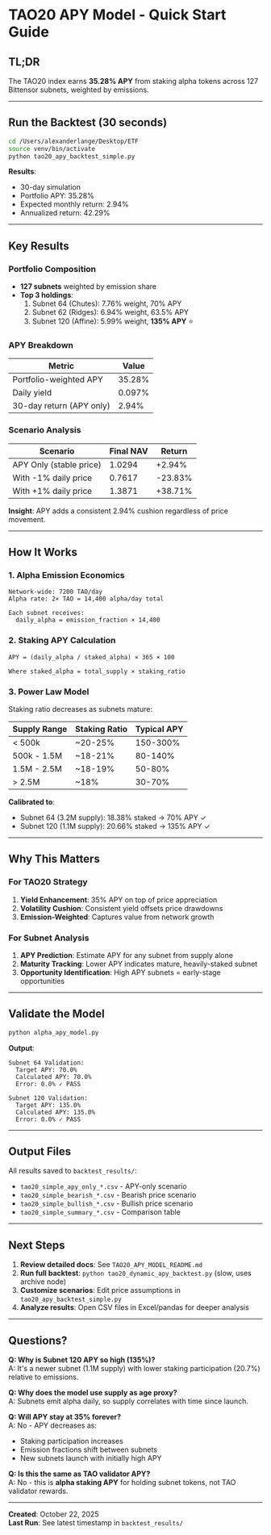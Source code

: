 # TAO20 APY Model - Quick Start Guide

## TL;DR

The TAO20 index earns **35.28% APY** from staking alpha tokens across 127 Bittensor subnets, weighted by emissions.

---

## Run the Backtest (30 seconds)

```bash
cd /Users/alexanderlange/Desktop/ETF
source venv/bin/activate
python tao20_apy_backtest_simple.py
```

**Results**:
- 30-day simulation
- Portfolio APY: 35.28%
- Expected monthly return: 2.94%
- Annualized return: 42.29%

---

## Key Results

### Portfolio Composition

- **127 subnets** weighted by emission share
- **Top 3 holdings**:
  1. Subnet 64 (Chutes): 7.76% weight, 70% APY
  2. Subnet 62 (Ridges): 6.94% weight, 63.5% APY
  3. Subnet 120 (Affine): 5.99% weight, **135% APY** ⭐

### APY Breakdown

| Metric                     | Value  |
|----------------------------|--------|
| Portfolio-weighted APY     | 35.28% |
| Daily yield                | 0.097% |
| 30-day return (APY only)   | 2.94%  |

### Scenario Analysis

| Scenario                | Final NAV | Return  |
|-------------------------|-----------|---------|
| APY Only (stable price) | 1.0294    | +2.94%  |
| With -1% daily price    | 0.7617    | -23.83% |
| With +1% daily price    | 1.3871    | +38.71% |

**Insight**: APY adds a consistent 2.94% cushion regardless of price movement.

---

## How It Works

### 1. Alpha Emission Economics

```
Network-wide: 7200 TAO/day
Alpha rate: 2× TAO = 14,400 alpha/day total

Each subnet receives:
  daily_alpha = emission_fraction × 14,400
```

### 2. Staking APY Calculation

```
APY = (daily_alpha / staked_alpha) × 365 × 100

Where staked_alpha = total_supply × staking_ratio
```

### 3. Power Law Model

Staking ratio decreases as subnets mature:

| Supply Range | Staking Ratio | Typical APY |
|--------------|---------------|-------------|
| < 500k       | ~20-25%       | 150-300%    |
| 500k - 1.5M  | ~18-21%       | 80-140%     |
| 1.5M - 2.5M  | ~18-19%       | 50-80%      |
| > 2.5M       | ~18%          | 30-70%      |

**Calibrated to**:
- Subnet 64 (3.2M supply): 18.38% staked → 70% APY ✓
- Subnet 120 (1.1M supply): 20.66% staked → 135% APY ✓

---

## Why This Matters

### For TAO20 Strategy

1. **Yield Enhancement**: 35% APY on top of price appreciation
2. **Volatility Cushion**: Consistent yield offsets price drawdowns
3. **Emission-Weighted**: Captures value from network growth

### For Subnet Analysis

1. **APY Prediction**: Estimate APY for any subnet from supply alone
2. **Maturity Tracking**: Lower APY indicates mature, heavily-staked subnet
3. **Opportunity Identification**: High APY subnets = early-stage opportunities

---

## Validate the Model

```bash
python alpha_apy_model.py
```

**Output**:
```
Subnet 64 Validation:
  Target APY: 70.0%
  Calculated APY: 70.0%
  Error: 0.0% ✓ PASS

Subnet 120 Validation:
  Target APY: 135.0%
  Calculated APY: 135.0%
  Error: 0.0% ✓ PASS
```

---

## Output Files

All results saved to `backtest_results/`:

- `tao20_simple_apy_only_*.csv` - APY-only scenario
- `tao20_simple_bearish_*.csv` - Bearish price scenario
- `tao20_simple_bullish_*.csv` - Bullish price scenario  
- `tao20_simple_summary_*.csv` - Comparison table

---

## Next Steps

1. **Review detailed docs**: See `TAO20_APY_MODEL_README.md`
2. **Run full backtest**: `python tao20_dynamic_apy_backtest.py` (slow, uses archive node)
3. **Customize scenarios**: Edit price assumptions in `tao20_apy_backtest_simple.py`
4. **Analyze results**: Open CSV files in Excel/pandas for deeper analysis

---

## Questions?

**Q: Why is Subnet 120 APY so high (135%)?**  
A: It's a newer subnet (1.1M supply) with lower staking participation (20.7%) relative to emissions.

**Q: Why does the model use supply as age proxy?**  
A: Subnets emit alpha daily, so supply correlates with time since launch.

**Q: Will APY stay at 35% forever?**  
A: No - APY decreases as:
  - Staking participation increases
  - Emission fractions shift between subnets
  - New subnets launch with initially high APY

**Q: Is this the same as TAO validator APY?**  
A: No - this is **alpha staking APY** for holding subnet tokens, not TAO validator rewards.

---

**Created**: October 22, 2025  
**Last Run**: See latest timestamp in `backtest_results/`












